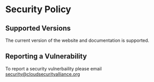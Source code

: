 # Security Policy

## Supported Versions

The current version of the website and documentation is supported. 

## Reporting a Vulnerability

To report a security vulnerbaility please email security@cloudsecurityalliance.org

